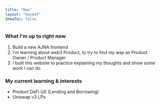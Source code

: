 ```yaml
---
title: "Now"
layout: "baseof"
ShowToc: false
---
```


### What I'm up to right now
1. Build a new AJNA frontend
2. I'm learning about web3 Product, to try to find my way as Product Owner / Product Manager
3. I built this website to practice explaining my thoughts and show some work I can do

### My current learning & interests
- Product DeFi UX (Lending and Borrowing)
- Uniswap v3 LPs

